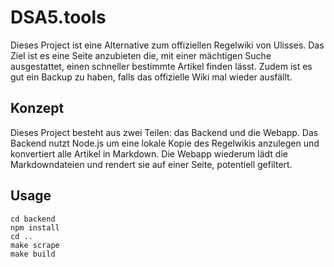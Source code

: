 # DSA5.tools

Dieses Project ist eine Alternative zum offiziellen Regelwiki von
Ulisses. Das Ziel ist es eine Seite anzubieten die, mit einer mächtigen
Suche ausgestattet, einen schneller bestimmte Artikel finden lässt. Zudem
ist es gut ein Backup zu haben, falls das offizielle Wiki mal wieder
ausfällt.

## Konzept

Dieses Project besteht aus zwei Teilen: das Backend und die Webapp. Das
Backend nutzt Node.js um eine lokale Kopie des Regelwikis anzulegen
und konvertiert alle Artikel in Markdown. Die Webapp wiederum lädt die
Markdowndateien und rendert sie auf einer Seite, potentiell gefiltert.

## Usage

    cd backend
    npm install
    cd ..
    make scrape
    make build
